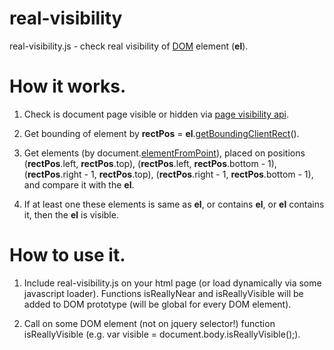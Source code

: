 # real-visibility
real-visibility.js - check real visibility of [DOM](https://developer.mozilla.org/en-US/docs/Web/API/Document_Object_Model/Introduction) element (**el**).

# How it works.

1. Check is document page visible or hidden via [page visibility api](https://developer.mozilla.org/en-US/docs/Web/API/Page_Visibility_API).

2. Get bounding of element by **rectPos** = **el**.[getBoundingClientRect](https://developer.mozilla.org/en-US/docs/Web/API/Element/getBoundingClientRect)().

3. Get elements (by document.[elementFromPoint](https://developer.mozilla.org/en-US/docs/Web/API/DocumentOrShadowRoot/elementFromPoint)), placed on positions (**rectPos**.left, **rectPos**.top), (**rectPos**.left, **rectPos**.bottom - 1), (**rectPos**.right - 1, **rectPos**.top), (**rectPos**.right - 1, **rectPos**.bottom - 1), and compare it with the **el**.

4. If at least one these elements is same as **el**, or contains **el**, or **el** contains it, then the **el** is visible.

# How to use it.

1. Include real-visibility.js on your html page (or load dynamically via some javascript loader). Functions isReallyNear and isReallyVisible will be added to DOM prototype (will be global for every DOM element).

2. Call on some DOM element (not on jquery selector!) function isReallyVisible (e.g. var visible = document.body.isReallyVisible();).
